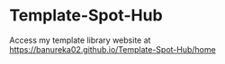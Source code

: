 # Template-Spot-Hub

Access my template library website at https://banureka02.github.io/Template-Spot-Hub/home
